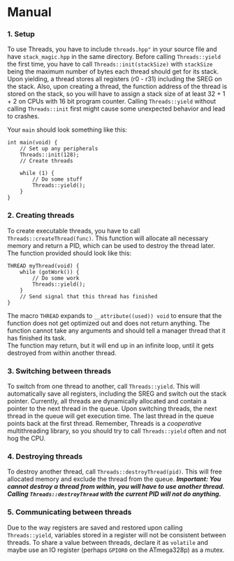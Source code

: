 # Manual
### 1. Setup
To use Threads, you have to include `threads.hpp"` in your source file and have `stack_magic.hpp` in the same directory. Before calling `Threads::yield` the first time, you have to call `Threads::init(stackSize)` with `stackSize` being the maximum number of bytes each thread should get for its stack. Upon yielding, a thread stores all registers (r0 - r31) including the SREG on the stack. Also, upon creating a thread, the function address of the thread is stored on the stack, so you will have to assign a stack size of at least 32 + 1 + 2 on CPUs with 16 bit program counter.
Calling `Threads::yield` without calling `Threads::init` first might cause some unexpected behavior and lead to crashes.

Your `main` should look something like this:
```
int main(void) {
    // Set up any peripherals
    Threads::init(128);
    // Create threads
    
    while (1) {
        // Do some stuff
        Threads::yield();
    }
}
```
### 2. Creating threads
To create executable threads, you have to call `Threads::createThread(func)`. This function will allocate all necessary memory and return a PID, which can be used to destroy the thread later. The function provided should look like this:
```
THREAD myThread(void) {
    while (gotWork()) {
        // Do some work
        Threads::yield();
    }
    // Send signal that this thread has finished
}
```
The macro `THREAD` expands to `__attribute((used)) void` to ensure that the function does not get optimized out and does not return anything. The function cannot take any arguments and should tell a manager thread that it has finished its task.  
The function may return, but it will end up in an infinite loop, until it gets destroyed from within another thread.
### 3. Switching between threads
To switch from one thread to another, call `Threads::yield`. This will automatically save all registers, including the SREG and switch out the stack pointer. Currently, all threads are dynamically allocated and contain a pointer to the next thread in the queue. Upon switching threads, the next thread in the queue will get execution time. The last thread in the queue points back at the first thread. Remember, Threads is a *cooperative* multithreading library, so you should try to call `Threads::yield` often and not hog the CPU.

### 4. Destroying threads
To destroy another thread, call `Threads::destroyThread(pid)`. This will free allocated memory and exclude the thread from the queue. ***Important: You cannot destroy a thread from within, you will have to use another thread. Calling `Threads::destroyThread` with the current PID will not do anything.***

### 5. Communicating between threads
Due to the way registers are saved and restored upon calling `Threads::yield`, variables stored in a register will not be consistent between threads. To share a value between threads, declare it as `volatile` and maybe use an IO register (perhaps `GPIOR0` on the ATmega328p) as a mutex.
